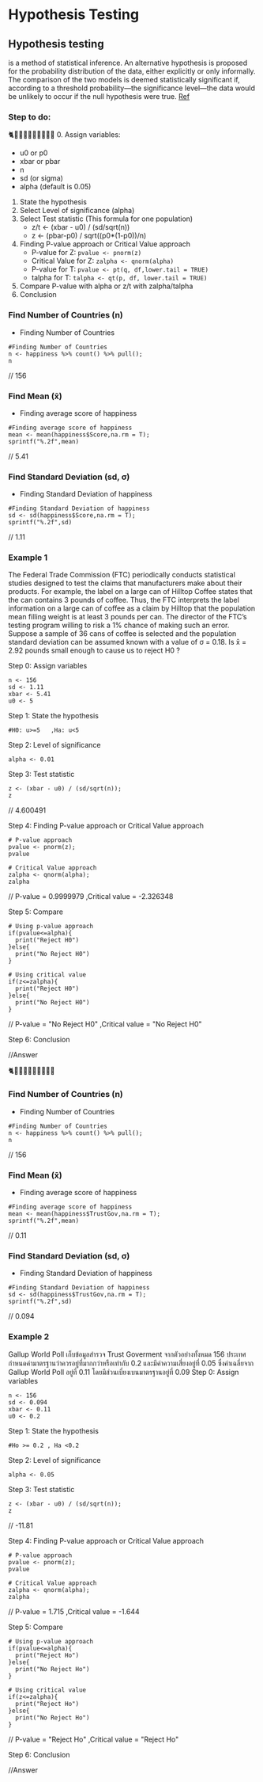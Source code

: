 # Hypothesis Testing


## Hypothesis testing

is a method of statistical inference. An alternative hypothesis is proposed for the probability distribution of the data, either explicitly or only informally. The comparison of the two models is deemed statistically significant if, according to a threshold probability—the significance level—the data would be unlikely to occur if the null hypothesis were true. [Ref](https://en.wikipedia.org/wiki/Statistical_hypothesis_testing)

### Step to do:
🐈🐎🐑🐱🐯🐏🐖🐄🐃🐂
0. Assign variables:
   - u0 or p0
   - xbar or pbar
   - n
   - sd (or sigma)
   - alpha (default is 0.05)
1. State the hypothesis
2. Select Level of significance (alpha)
3. Select Test statistic (This formula for one population)
   - z/t <- (xbar - u0) / (sd/sqrt(n))
   - z <- (pbar-p0) / sqrt((p0\*(1-p0))/n)
4. Finding P-value approach or Critical Value approach
   - P-value for Z: `pvalue <- pnorm(z)`
   - Critical Value for Z: `zalpha <- qnorm(alpha)`
   - P-value for T: `pvalue <- pt(q, df,lower.tail = TRUE)`
   - talpha for T: `talpha <- qt(p, df, lower.tail = TRUE)`
5. Compare P-value with alpha or z/t with zalpha/talpha
6. Conclusion



### Find Number of Countries (n)

- Finding Number of Countries

```
#Finding Number of Countries
n <- happiness %>% count() %>% pull();
n

```
// 156


### Find Mean (x̄)

- Finding average score of happiness

```
#Finding average score of happiness
mean <- mean(happiness$Score,na.rm = T);
sprintf("%.2f",mean)

```
// 5.41

### Find Standard Deviation (sd, σ)

- Finding Standard Deviation of happiness

```
#Finding Standard Deviation of happiness
sd <- sd(happiness$Score,na.rm = T);
sprintf("%.2f",sd)

```
// 1.11


### Example 1

The Federal Trade Commission (FTC) periodically conducts statistical studies designed to test the claims that manufacturers make about their products. For example, the label on a large can of Hilltop Coffee states that the can contains 3 pounds of coffee. Thus, the FTC interprets the label information on a large can of coffee as a claim by Hilltop that the population mean filling weight is at least 3 pounds per can. The director of the FTC’s testing program willing to risk a 1% chance of making such an error. Suppose a sample of 36 cans of coffee is selected and the population standard deviation can be assumed known with a value of σ = 0.18. Is x̄ = 2.92 pounds small enough to cause us to reject H0 ?

Step 0: Assign variables

```
n <- 156
sd <- 1.11
xbar <- 5.41
u0 <- 5

```

Step 1: State the hypothesis

```
#H0: u>=5   ,Ha: u<5

```

Step 2: Level of significance

```
alpha <- 0.01 

```

Step 3: Test statistic

```
z <- (xbar - u0) / (sd/sqrt(n));
z

```
// 4.600491

Step 4: Finding P-value approach or Critical Value approach

```
# P-value approach
pvalue <- pnorm(z); 
pvalue

# Critical Value approach
zalpha <- qnorm(alpha);
zalpha

```
// P-value = 0.9999979 ,Critical value = -2.326348

Step 5: Compare

```
# Using p-value approach
if(pvalue<=alpha){
  print("Reject H0")
}else{
  print("No Reject H0")
}

# Using critical value
if(z<=zalpha){
  print("Reject H0")
}else{
  print("No Reject H0")
}

```
// P-value = "No Reject H0" ,Critical value = "No Reject H0"

Step 6: Conclusion

//Answer

🐈🐎🐑🐱🐯🐏🐖🐄🐃🐂


### Find Number of Countries (n)

- Finding Number of Countries

```
#Finding Number of Countries
n <- happiness %>% count() %>% pull();
n

```
// 156


### Find Mean (x̄)

- Finding average score of happiness

```
#Finding average score of happiness
mean <- mean(happiness$TrustGov,na.rm = T);
sprintf("%.2f",mean)

```
// 0.11

### Find Standard Deviation (sd, σ)

- Finding Standard Deviation of happiness

```
#Finding Standard Deviation of happiness
sd <- sd(happiness$TrustGov,na.rm = T);
sprintf("%.2f",sd)

```
// 0.094

### Example 2

Gallup World Poll เก็บข้อมูลสำรวจ Trust Goverment จากตัวอย่างทั้งหมด 156 ประเทศ กำหนดค่ามาตรฐานว่าควรอยู่ที่มากกว่าหรือเท่ากับ 0.2 
และมีค่าความเสี่ยงอยู่ที่ 0.05 ซึ่งค่าเฉลี่ยจาก Gallup World Poll อยู่ที่ 0.11 โดยมีส่วนเบี่ยงเบนมาตรฐานอยู่ที่ 0.09
Step 0: Assign variables

```
n <- 156
sd <- 0.094
xbar <- 0.11
u0 <- 0.2

```

Step 1: State the hypothesis

```
#Ho >= 0.2 , Ha <0.2 

```

Step 2: Level of significance

```
alpha <- 0.05

```

Step 3: Test statistic

```
z <- (xbar - u0) / (sd/sqrt(n));
z

```
// -11.81

Step 4: Finding P-value approach or Critical Value approach

```
# P-value approach
pvalue <- pnorm(z); 
pvalue

# Critical Value approach
zalpha <- qnorm(alpha);
zalpha

```
// P-value = 1.715 ,Critical value = -1.644

Step 5: Compare

```
# Using p-value approach
if(pvalue<=alpha){
  print("Reject Ho")
}else{
  print("No Reject Ho")
}

# Using critical value
if(z<=zalpha){
  print("Reject Ho")
}else{
  print("No Reject Ho")
}

```
// P-value = "Reject Ho" ,Critical value = "Reject Ho"

Step 6: Conclusion

//Answer
